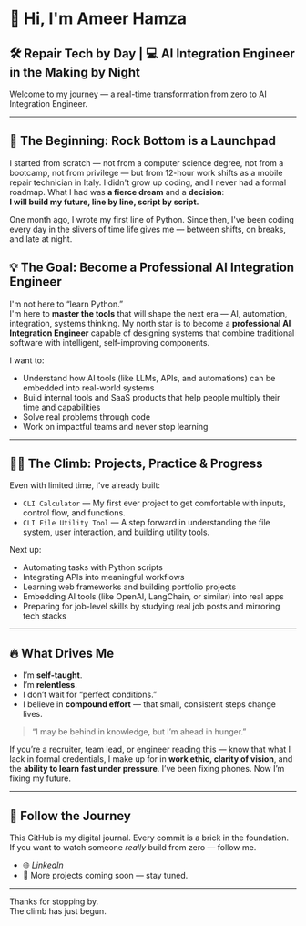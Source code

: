 # 👋 Hi, I'm Ameer Hamza

## 🛠️ Repair Tech by Day | 💻 AI Integration Engineer in the Making by Night

Welcome to my journey — a real-time transformation from zero to AI Integration Engineer.

---

## 🌱 The Beginning: Rock Bottom is a Launchpad

I started from scratch — not from a computer science degree, not from a bootcamp, not from privilege — but from 12-hour work shifts as a mobile repair technician in Italy. I didn't grow up coding, and I never had a formal roadmap. What I had was **a fierce dream** and a **decision**:  
**I will build my future, line by line, script by script.**

One month ago, I wrote my first line of Python. Since then, I've been coding every day in the slivers of time life gives me — between shifts, on breaks, and late at night.

## 💡 The Goal: Become a Professional AI Integration Engineer

I'm not here to “learn Python.”  
I'm here to **master the tools** that will shape the next era — AI, automation, integration, systems thinking. My north star is to become a **professional AI Integration Engineer** capable of designing systems that combine traditional software with intelligent, self-improving components.

I want to:

- Understand how AI tools (like LLMs, APIs, and automations) can be embedded into real-world systems  
- Build internal tools and SaaS products that help people multiply their time and capabilities  
- Solve real problems through code  
- Work on impactful teams and never stop learning

---

## 🧗‍♂️ The Climb: Projects, Practice & Progress

Even with limited time, I’ve already built:

- `CLI Calculator` — My first ever project to get comfortable with inputs, control flow, and functions.
- `CLI File Utility Tool` — A step forward in understanding the file system, user interaction, and building utility tools.

Next up:

- Automating tasks with Python scripts  
- Integrating APIs into meaningful workflows  
- Learning web frameworks and building portfolio projects  
- Embedding AI tools (like OpenAI, LangChain, or similar) into real apps  
- Preparing for job-level skills by studying real job posts and mirroring tech stacks

---

## 🔥 What Drives Me

- I’m **self-taught**.
- I’m **relentless**.
- I don’t wait for “perfect conditions.”
- I believe in **compound effort** — that small, consistent steps change lives.

> “I may be behind in knowledge, but I’m ahead in hunger.”

If you’re a recruiter, team lead, or engineer reading this — know that what I lack in formal credentials, I make up for in **work ethic, clarity of vision**, and the **ability to learn fast under pressure**. I’ve been fixing phones. Now I’m fixing my future.

---

## 🧠 Follow the Journey

This GitHub is my digital journal. Every commit is a brick in the foundation.  
If you want to watch someone *really* build from zero — follow me.

- 🌐  *[LinkedIn](https://www.linkedin.com/in/ameer-hamza-599b5b299/)*
- 🧰 More projects coming soon — stay tuned.

---

Thanks for stopping by.  
The climb has just begun.

